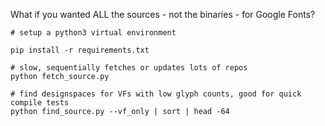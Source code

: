 What if you wanted ALL the sources - not the binaries - for Google Fonts?

```shell
# setup a python3 virtual environment

pip install -r requirements.txt

# slow, sequentially fetches or updates lots of repos
python fetch_source.py

# find designspaces for VFs with low glyph counts, good for quick compile tests
python find_source.py --vf_only | sort | head -64
```